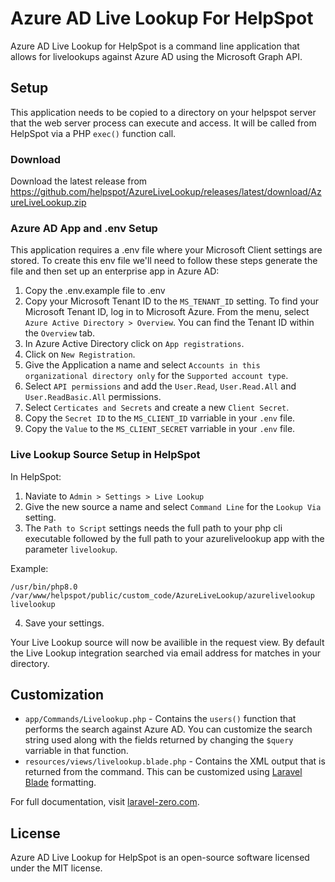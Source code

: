 # Azure AD Live Lookup For HelpSpot

Azure AD Live Lookup for HelpSpot is a command line application that allows for livelookups against Azure AD using the Microsoft Graph API.

## Setup

This application needs to be copied to a directory on your helpspot server that the web server process can execute and access. It will be called from HelpSpot via a PHP `exec()` function call. 

### Download
Download the latest release from https://github.com/helpspot/AzureLiveLookup/releases/latest/download/AzureLiveLookup.zip

### Azure AD App and .env Setup
This application requires a .env file where your Microsoft Client settings are stored. To create this env file we'll need to follow these steps generate the file and then set up an enterprise app in Azure AD:
1. Copy the .env.example file to .env
2. Copy your Microsoft Tenant ID to the `MS_TENANT_ID` setting. To find your Microsoft Tenant ID, log in to Microsoft Azure. From the menu, select `Azure Active Directory > Overview`. You can find the Tenant ID within the `Overview` tab. 
3. In Azure Active Directory click on `App registrations`.
4. Click on `New Registration`.
5. Give the Application a name and select `Accounts in this organizational directory only` for the `Supported account type`.
6. Select `API permissions` and add the `User.Read`, `User.Read.All` and `User.ReadBasic.All` permissions.
7. Select `Certicates and Secrets` and create a new `Client Secret`.
8. Copy the `Secret ID` to the `MS_CLIENT_ID` varriable in your `.env` file.
9. Copy the `Value` to the `MS_CLIENT_SECRET` varriable in your `.env` file.

### Live Lookup Source Setup in HelpSpot
In HelpSpot:
1. Naviate to `Admin > Settings > Live Lookup`
2. Give the new source a name and select `Command Line` for the `Lookup Via` setting.
3. The `Path to Script` settings needs the full path to your php cli executable followed by the full path to your azurelivelookup app with the parameter `livelookup`. 

Example:
```
/usr/bin/php8.0 /var/www/helpspot/public/custom_code/AzureLiveLookup/azurelivelookup livelookup
```
4. Save your settings.

Your Live Lookup source will now be availible in the request view. By default the Live Lookup integration searched via email address for matches in your directory.

## Customization

* `app/Commands/Livelookup.php` - Contains the `users()` function that performs the search against Azure AD. You can customize the search string used along with the fields returned by changing the `$query` varriable in that function. 
* `resources/views/livelookup.blade.php` - Contains the XML output that is returned from the command. This can be customized using [Laravel Blade](https://laravel.com/docs/9.x/blade) formatting. 

For full documentation, visit [laravel-zero.com](https://laravel-zero.com/).

## License

Azure AD Live Lookup for HelpSpot is an open-source software licensed under the MIT license.
